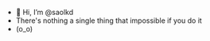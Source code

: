 - 👋 Hi, I’m @saolkd
- There's nothing a single thing that impossible if you do it
- (o_o) 

<!---
saolkd/saolkd is a ✨ special ✨ repository because its `README.md` (this file) appears on your GitHub profile.
You can click the Preview link to take a look at your changes.
--->
